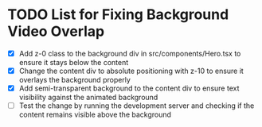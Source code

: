 # TODO List for Fixing Background Video Overlap

- [x] Add z-0 class to the background div in src/components/Hero.tsx to ensure it stays below the content
- [x] Change the content div to absolute positioning with z-10 to ensure it overlays the background properly
- [x] Add semi-transparent background to the content div to ensure text visibility against the animated background
- [ ] Test the change by running the development server and checking if the content remains visible above the background
